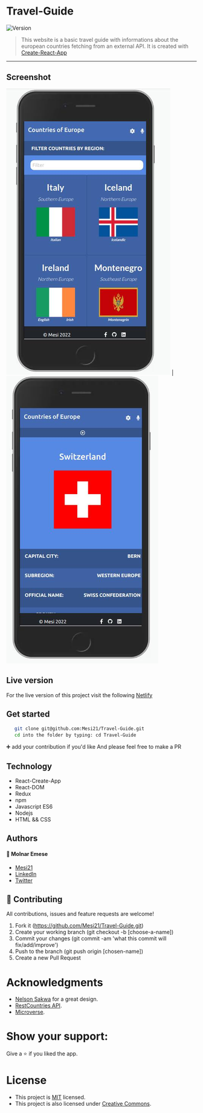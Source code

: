 # Travel-Guide

<img alt="Version" src="https://img.shields.io/badge/version-1.0.0-blue.svg?cacheSeconds=2592000" />

> This website is a basic travel guide with informations about the european countries fetching from an external API.
> It is created with [Create-React-App](https://github.com/facebook/create-react-app)

---

## Screenshot

![All Countries](./src/Assets/countries.jpg) | ![All Countries](./src/Assets/details.jpg)

## Live version

For the live version of this project visit the following [Netlify](https://harmonious-elf-f99081.netlify.app) 

## Get started

```bash
   git clone git@github.com:Mesi21/Travel-Guide.git
   cd into the folder by typing: cd Travel-Guide
```

 :heavy_plus_sign: add your contribution if you'd like
 And please feel free to make a PR

 ## Technology

- React-Create-App
- React-DOM
- Redux
- npm
- Javascript ES6
- Nodejs
- HTML && CSS

## Authors

#### :bust_in_silhouette: Molnar Emese 
  - [Mesi21](https://github.com/Mesi21)
  - [LinkedIn](https://www.linkedin.com/in/emesemesimolnar/)  
  - [Twitter](https://twitter.com/buksimesi21) 

## 🤝 Contributing
All contributions, issues and feature requests are welcome!

1. Fork it (https://github.com/Mesi21/Travel-Guide.git)
2. Create your working branch (git checkout -b [choose-a-name])
3. Commit your changes (git commit -am 'what this commit will fix/add/improve')
4. Push to the branch (git push origin [chosen-name])
5. Create a new Pull Request

# Acknowledgments
- [Nelson Sakwa](https://www.behance.net/sakwadesignstudio) for a great design.
- [RestCountries API](https://restcountries.com/v3.1).
- [Microverse](https://www.microverse.org/).

# Show your support:

Give a :star: if you liked the app.

# License
- This project is [MIT](LICENSE.md) licensed.
- This project is also licensed under [Creative Commons](https://creativecommons.org/licenses/by-nc/4.0/).